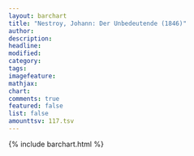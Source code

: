 ```yaml
---
layout: barchart
title: "Nestroy, Johann: Der Unbedeutende (1846)"
author:
description:
headline:
modified:
category:
tags:
imagefeature: 
mathjax: 
chart: 
comments: true
featured: false
list: false
amounttsv: 117.tsv
---
```

{% include barchart.html %}
